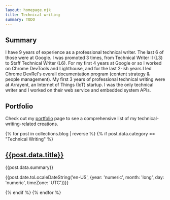 ```yaml
---
layout: homepage.njk
title: Technical writing
summary: TODO
---
```


<section class="homepage--section">
  <h2>Summary</h2>
  <p>
    I have 9 years of experience as a professional
    technical writer. The last 6 of those were at Google. I
    was promoted 3 times, from Technical Writer II (L3)
    to Staff Technical Writer (L6). For my first 4 years at Google
    or so I worked on Chrome DevTools
    and Lighthouse, and for the last 2-ish years I led Chrome
    DevRel's overall documentation program (content strategy
    & people management). My first 3 years of professional technical writing
    were at Arrayent, an Internet of Things (IoT) startup. I was
    the only technical writer and I worked on their web service
    and embedded system APIs.
  </p>
</section>
<!--
<section class="homepage--section">
  <h2>Availability</h2>
  <p>
    I'm currently on <a href="/sabbatical/">sabbatical</a>
    (June 2021 to June 2022). 
  </p>
</section>
<section class="homepage--section">
  <h2>Blog posts</h2>
  <p>
    TODO
  </p>
</section>
-->
<section class="homepage--section">
  <h2>Portfolio</h2>
  <p>
    Check out my <a href="/technical-writing/portfolio">portfolio</a>
    page to see a comprehensive list of my technical-writing-related
    creations.
  </p>
</section>
{% for post in collections.blog | reverse %}
  {% if post.data.category == "Technical Writing" %}
  <section class="homepage--section">
    <h2><a href="{{post.url}}">{{post.data.title}}</a></h2>
    <p>{{post.data.summary}}</p>
    <p>{{post.date.toLocaleDateString('en-US', {year: 'numeric', month: 'long', day: 'numeric', timeZone: 'UTC'})}}</p>
  </section>
  {% endif %}
{% endfor %}
